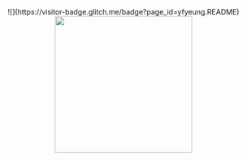 <div align="center">
  ![](https://visitor-badge.glitch.me/badge?page_id=yfyeung.README)
  <img height="270px" src="https://github-contributor-stats.vercel.app/api?username=yfyeung" />
</div>
